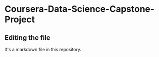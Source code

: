 # Coursera-Data-Science-Capstone-Project

## Editing the file

It's a markdown file in this repository.
